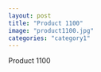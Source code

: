 ```yaml
---
layout: post
title: "Product 1100"
image: "product1100.jpg"
categories: "category1"
---
```

Product 1100
